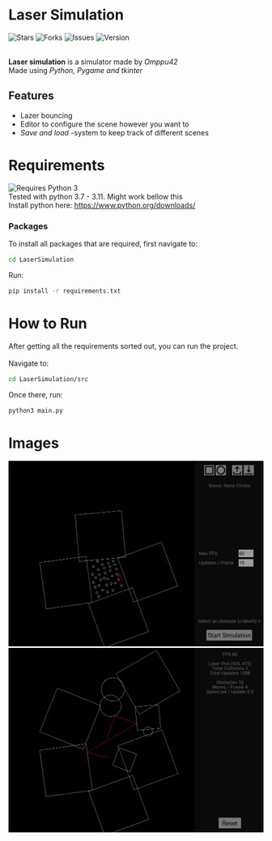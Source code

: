 # Laser Simulation
![Stars](https://img.shields.io/github/stars/Omppu42/LaserSimulation?color=yellow&style=for-the-badge)
![Forks](https://img.shields.io/github/forks/Omppu42/LaserSimulation?style=for-the-badge)
![Issues](https://img.shields.io/github/issues/Omppu42/LaserSimulation?style=for-the-badge)
![Version](https://img.shields.io/github/manifest-json/v/Omppu42/LaserSimulation?style=for-the-badge) <br> <br>

<b>Laser simulation</b> is a simulator made by <i>Omppu42</i> <br>
Made using <i>Python, Pygame and tkinter</i> <br>

## Features
- Lazer bouncing
- Editor to configure the scene however you want to
- *Save and load* -system to keep track of different scenes 

# Requirements
![Requires Python 3](https://img.shields.io/badge/Python-v3-blue?style=for-the-badge) <br>
Tested with python 3.7 - 3.11. Might work bellow this <br>
Install python here:
https://www.python.org/downloads/

### Packages
To install all packages that are required, first navigate to:
```bash
cd LaserSimulation
```

Run: <br>
```bash
pip install -r requirements.txt
```

# How to Run
After getting all the requirements sorted out, you can run the project. <br> <br>
Navigate to: 
```bash
cd LaserSimulation/src
```
Once there, run:
```bash
python3 main.py
```


# Images
<img src="assets/Start_screen.png">
<img src="assets/Simulation.png">
